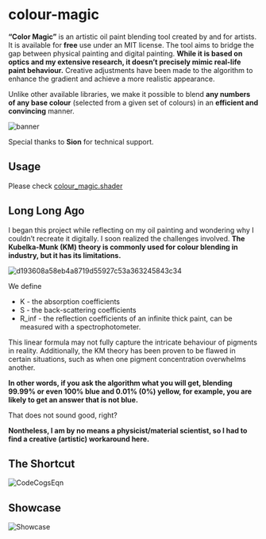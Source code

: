 # colour-magic
**“Color Magic”** is an artistic oil paint blending tool created by and for artists. It is available for **free** use under an MIT license. The tool aims to bridge the gap between physical painting and digital painting. **While it is based on optics and my extensive research, it doesn’t precisely mimic real-life paint behaviour.** Creative adjustments have been made to the algorithm to enhance the gradient and achieve a more realistic appearance.

Unlike other available libraries, we make it possible to blend **any numbers of any base colour** (selected from a given set of colours) in an **efficient and convincing** manner. 

![banner](https://github.com/user-attachments/assets/9853ac23-cdff-4b9d-89ca-309b9f434f94)

Special thanks to **Sion** for technical support. 

## Usage
Please check [colour_magic.shader](https://github.com/ancient-ando/colour-magic/blob/main/colour_magic.shader)

## Long Long Ago 

I began this project while reflecting on my oil painting and wondering why I couldn’t recreate it digitally. I soon realized the challenges involved. **The Kubelka-Munk (KM) theory is commonly used for colour blending in industry, but it has its limitations.** 

![d193608a58eb4a8719d55927c53a363245843c34](https://github.com/user-attachments/assets/5980dde0-58d7-4ec0-8b4c-824677cc6d7c)

We define 
- K - the absorption coefficients
- S - the back-scattering coefficients
- R_inf - the reflection coefficients of an infinite thick paint, can be measured with a spectrophotometer.

This linear formula may not fully capture the intricate behaviour of pigments in reality. Additionally, the KM theory has been proven to be flawed in certain situations, such as when one pigment concentration overwhelms another. 

**In other words, if you ask the algorithm what you will get, blending 99.99% or even 100% blue and 0.01% (0%) yellow, for example, you are likely to get an answer that is not blue.** 

That does not sound good, right? 

**Nontheless, I am by no means a physicist/material scientist, so I had to find a creative (artistic) workaround here.**

## The Shortcut
![CodeCogsEqn](https://github.com/user-attachments/assets/f0e6dc5a-80e5-4cef-9632-7c0edc2aae3c)

## Showcase
![Showcase](https://github.com/user-attachments/assets/a171d009-a018-4d0f-b18f-3ec981b9299a)



